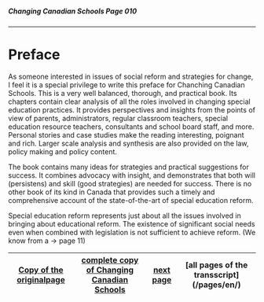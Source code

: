 ##### Changing Canadian Schools Page 010
***
### 

# Preface
As someone interested in issues of social reform and strategies
for change, I feel it is a special privilege to write this preface
for Chanching Canadian Schools.
This is a very well balanced, thorough, and practical book.
Its chapters contain clear analysis of all the roles involved in
changing special education practices. It provides perspectives
and insights from the points of view of parents, administrators,
regular classroom teachers, special education resource teachers,
consultants and school board staff, and more.
Personal stories and case studies make the reading interesting,
poignant and rich. Larger scale analysis and synthesis are
also provided on the law, policy making and policy content.

The book contains many ideas for strategies and practical
suggestions for success. It combines advocacy with insight,
and demonstrates that both will (persistens) and skill (good
strategies) are needed for success. There is no other book of
its kind in Canada that provides such a timely and comprehensive
account of the state-of-the-art of special education reform.

Special education reform represents just about all the issues
involved in bringing about educational reform. The existence
of significant social needs even when combined with
legislation is not sufficient to achieve reform. (We know from a -> page 11)


[Copy of the originalpage](/copies-from-original/CCS010.png)|[complete copy of Changing Canadian Schools](/copies-from-original/BestCopy_Changing_Canadian_Schools_Perspectives_on_Disability_and_Inclusion.pdf)|[next page](Changing_Canadian_Schools-011)|[all pages of the transscript] (/pages/en/)
---|---|---|---
